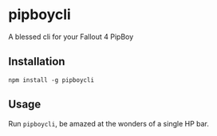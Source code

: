 # pipboycli

A blessed cli for your Fallout 4 PipBoy

## Installation

```
npm install -g pipboycli
```

## Usage

Run `pipboycli`, be amazed at the wonders of a single HP bar.
